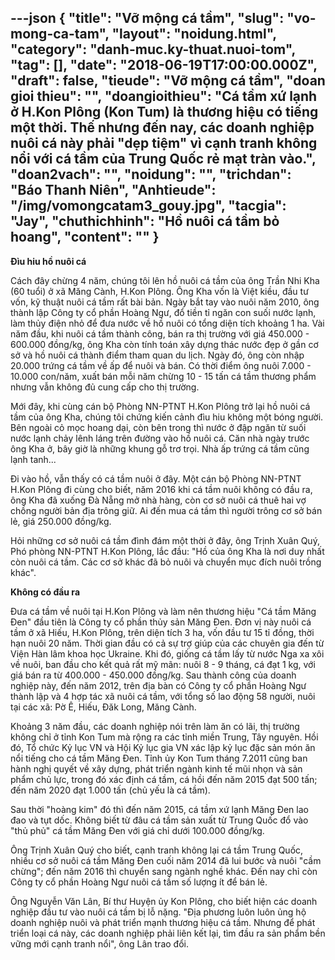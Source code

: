 ---json
{
    "title": "Vỡ mộng cá tầm",
    "slug": "vo-mong-ca-tam",
    "layout": "noidung.html",
    "category": "danh-muc.ky-thuat.nuoi-tom",
    "tag": [],
    "date": "2018-06-19T17:00:00.000Z",
    "draft": false,
    "tieude": "Vỡ mộng cá tầm",
    "doan gioi thieu": "",
    "doangioithieu": "Cá tầm xứ lạnh ở H.Kon Plông (Kon Tum) là thương hiệu có tiếng một thời. Thế nhưng đến nay, các doanh nghiệp nuôi cá này phải \"dẹp tiệm\" vì cạnh tranh không nổi với cá tầm của Trung Quốc rẻ mạt tràn vào.",
    "doan2vach": "",
    "noidung": "",
    "trichdan": "Báo Thanh Niên",
    "Anhtieude": "/img/vomongcatam3_gouy.jpg",
    "tacgia": "Jay",
    "chuthichhinh": "Hồ nuôi cá tầm bỏ hoang",
    "__content__": ""
}
---
<p><span style="font-size:14px"><strong>Đ&igrave;u hiu hồ nu&ocirc;i c&aacute;</strong></span></p>

<p><span style="font-size:14px">C&aacute;ch đ&acirc;y chừng 4 năm, ch&uacute;ng t&ocirc;i l&ecirc;n hồ nu&ocirc;i c&aacute; tầm của &ocirc;ng Trần Nhi Kha (60 tuổi) ở x&atilde; Măng C&agrave;nh, H.Kon Pl&ocirc;ng. &Ocirc;ng Kha vốn l&agrave; Việt kiều, đầu tư vốn, kỹ thuật nu&ocirc;i c&aacute; tầm rất b&agrave;i bản. Ng&agrave;y bắt tay v&agrave;o nu&ocirc;i năm 2010, &ocirc;ng th&agrave;nh lập C&ocirc;ng ty cổ phần Ho&agrave;ng Ngư, đổ tiền tỉ ngăn con suối nước lạnh, l&agrave;m thủy điện nhỏ để đưa nước về hồ nu&ocirc;i c&oacute; tổng diện t&iacute;ch khoảng 1 ha. V&agrave;i năm đầu, khi nu&ocirc;i c&aacute; tầm th&agrave;nh c&ocirc;ng, b&aacute;n ra thị trường với gi&aacute; 450.000 - 600.000 đồng/kg, &ocirc;ng Kha c&ograve;n t&iacute;nh to&aacute;n x&acirc;y dựng th&aacute;c nước đẹp ở gần cơ sở v&agrave; hồ nu&ocirc;i c&aacute; th&agrave;nh điểm tham quan du lịch. Ng&agrave;y đ&oacute;, &ocirc;ng c&ograve;n nhập 20.000 trứng c&aacute; tầm về ấp để nu&ocirc;i v&agrave; b&aacute;n. C&oacute; thời điểm &ocirc;ng nu&ocirc;i 7.000 - 10.000 con/năm, xuất b&aacute;n mỗi năm chừng 10 - 15 tấn c&aacute; tầm thương phẩm nhưng vẫn kh&ocirc;ng đủ cung cấp cho thị trường.</span></p>

<p><span style="font-size:14px">Mới đ&acirc;y, khi c&ugrave;ng c&aacute;n bộ Ph&ograve;ng NN-PTNT H.Kon Pl&ocirc;ng trở lại hồ nu&ocirc;i c&aacute; tầm của &ocirc;ng Kha, ch&uacute;ng t&ocirc;i chứng kiến cảnh đ&igrave;u hiu kh&ocirc;ng một b&oacute;ng người. B&ecirc;n ngo&agrave;i cỏ mọc hoang dại, c&ograve;n b&ecirc;n trong th&igrave; nước ở đập ngăn từ suối nước lạnh chảy l&ecirc;nh l&aacute;ng tr&ecirc;n đường v&agrave;o hồ nu&ocirc;i c&aacute;. Căn nh&agrave; ng&agrave;y trước &ocirc;ng Kha ở, b&acirc;y giờ l&agrave; những khung gỗ trơ trọi. Nh&agrave; ấp trứng c&aacute; tầm cũng lạnh tanh...</span></p>

<p><span style="font-size:14px">Đi v&agrave;o hồ, vẫn thấy c&oacute; c&aacute; tầm nu&ocirc;i ở đ&acirc;y. Một c&aacute;n bộ Ph&ograve;ng NN-PTNT H.Kon Pl&ocirc;ng đi c&ugrave;ng cho biết, năm 2016 khi c&aacute; tầm nu&ocirc;i kh&ocirc;ng c&oacute; đầu ra, &ocirc;ng Kha đ&atilde; xuống Đ&agrave; Nẵng mở nh&agrave; h&agrave;ng, c&ograve;n cơ sở nu&ocirc;i c&aacute; thu&ecirc; hai vợ chồng người bản địa tr&ocirc;ng giữ. Ai đến mua c&aacute; tầm th&igrave; người tr&ocirc;ng cơ sở b&aacute;n lẻ, gi&aacute; 250.000 đồng/kg.</span></p>

<p><span style="font-size:14px">Hỏi những cơ sở nu&ocirc;i c&aacute; tầm đ&igrave;nh đ&aacute;m một thời ở đ&acirc;y, &ocirc;ng Trịnh Xu&acirc;n Qu&yacute;, Ph&oacute; ph&ograve;ng NN-PTNT H.Kon Pl&ocirc;ng, lắc đầu: &quot;Hồ của &ocirc;ng Kha l&agrave; nơi duy nhất c&ograve;n nu&ocirc;i c&aacute; tầm. C&aacute;c cơ sở kh&aacute;c đ&atilde; bỏ nu&ocirc;i v&agrave; chuyển mục đ&iacute;ch nu&ocirc;i trồng kh&aacute;c&quot;.</span></p>

<p><span style="font-size:14px"><strong>Kh&ocirc;ng c&oacute; đầu ra</strong></span></p>

<p><span style="font-size:14px">Đưa c&aacute; tầm về nu&ocirc;i tại H.Kon Pl&ocirc;ng v&agrave; l&agrave;m n&ecirc;n thương hiệu &quot;C&aacute; tầm Măng Đen&quot; đầu ti&ecirc;n l&agrave; C&ocirc;ng ty cổ phần thủy sản Măng Đen. Đơn vị n&agrave;y nu&ocirc;i c&aacute; tầm ở x&atilde; Hiếu, H.Kon Pl&ocirc;ng, tr&ecirc;n diện t&iacute;ch 3 ha, vốn đầu tư 15 tỉ đồng, thời hạn nu&ocirc;i 20 năm. Thời gian đầu c&oacute; cả sự trợ gi&uacute;p của c&aacute;c chuy&ecirc;n gia đến từ Viện H&agrave;n l&acirc;m khoa học Ukraine. Khi đ&oacute;, giống c&aacute; tầm lấy từ nước Nga xa x&ocirc;i về nu&ocirc;i, ban đầu cho kết quả rất mỹ m&atilde;n: nu&ocirc;i 8 - 9 th&aacute;ng, c&aacute; đạt 1 kg, với gi&aacute; b&aacute;n ra từ 400.000 - 450.000 đồng/kg. Sau th&agrave;nh c&ocirc;ng của doanh nghiệp n&agrave;y, đến năm 2012, tr&ecirc;n địa b&agrave;n c&oacute; C&ocirc;ng ty cổ phần Ho&agrave;ng Ngư th&agrave;nh lập v&agrave; 4 hợp t&aacute;c x&atilde; nu&ocirc;i c&aacute; tầm, với tổng số lao động 58 người, nu&ocirc;i tại c&aacute;c x&atilde;: Pờ &Ecirc;, Hiếu, Đăk Long, Măng C&agrave;nh.</span></p>

<p><span style="font-size:14px">Khoảng 3 năm đầu, c&aacute;c doanh nghiệp n&oacute;i tr&ecirc;n l&agrave;m ăn c&oacute; l&atilde;i, thị trường kh&ocirc;ng chỉ ở tỉnh Kon Tum m&agrave; rộng ra c&aacute;c tỉnh miền Trung, T&acirc;y nguy&ecirc;n. Hồi đ&oacute;, Tổ chức Kỷ lục VN v&agrave; Hội Kỷ lục gia VN x&aacute;c lập kỷ lục đặc sản m&oacute;n ăn nổi tiếng cho c&aacute; tầm Măng Đen. Tỉnh ủy Kon Tum th&aacute;ng 7.2011 cũng ban h&agrave;nh nghị quyết về x&acirc;y dựng, ph&aacute;t triển ng&agrave;nh kinh tế mũi nhọn v&agrave; sản phẩm chủ lực, trong đ&oacute; x&aacute;c định c&aacute; tầm, c&aacute; hồi đến năm 2015 đạt 500 tấn; đến năm 2020 đạt 1.000 tấn (chủ yếu l&agrave; c&aacute; tầm).</span></p>

<p><span style="font-size:14px">Sau thời &quot;ho&agrave;ng kim&quot; đ&oacute; th&igrave; đến năm 2015, c&aacute; tầm xứ lạnh Măng Đen lao đao v&agrave; tụt dốc. Kh&ocirc;ng biết từ đ&acirc;u c&aacute; tầm sản xuất từ Trung Quốc đổ v&agrave;o &quot;thủ phủ&quot; c&aacute; tầm Măng Đen với gi&aacute; chỉ dưới 100.000 đồng/kg.</span></p>

<p><span style="font-size:14px">&Ocirc;ng Trịnh Xu&acirc;n Qu&yacute; cho biết, cạnh tranh kh&ocirc;ng lại c&aacute; tầm Trung Quốc, nhiều cơ sở nu&ocirc;i c&aacute; tầm Măng Đen cuối năm 2014 đ&atilde; lui bước v&agrave; nu&ocirc;i &quot;cầm chừng&quot;; đến năm 2016 th&igrave; chuyển sang ng&agrave;nh nghề kh&aacute;c. Đến nay chỉ c&ograve;n C&ocirc;ng ty cổ phần Ho&agrave;ng Ngư nu&ocirc;i c&aacute; tầm số lượng &iacute;t để b&aacute;n lẻ.</span></p>

<p><span style="font-size:14px">&Ocirc;ng Nguyễn Văn L&acirc;n, B&iacute; thư Huyện ủy Kon Pl&ocirc;ng, cho biết hiện c&aacute;c doanh nghiệp đầu tư v&agrave;o nu&ocirc;i c&aacute; tầm bị lỗ nặng. &quot;Địa phương lu&ocirc;n lu&ocirc;n ủng hộ doanh nghiệp nu&ocirc;i v&agrave; ph&aacute;t triển mạnh thương hiệu c&aacute; tầm. Nhưng để ph&aacute;t triển loại c&aacute; n&agrave;y, c&aacute;c doanh nghiệp phải li&ecirc;n kết lại, t&igrave;m đầu ra sản phẩm bền vững mới cạnh tranh nổi&quot;, &ocirc;ng L&acirc;n trao đổi.</span></p>
